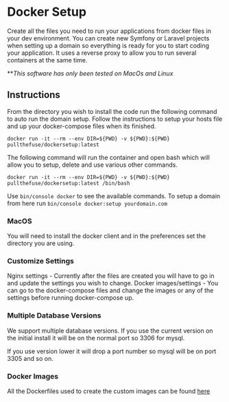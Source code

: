 # Docker Setup
Create all the files you need to run your applications from docker files in your dev environment. You can create new Symfony or Laravel projects when setting up a domain so everything is ready for you to start coding your application. It uses a reverse proxy to allow you to run several containers at the same time. 

***This software has only been tested on MacOs and Linux*

## Instructions 
From the directory you wish to install the code run the following command to auto run the domain setup. Follow the instructions to setup your hosts file and up your docker-compose files when its finished.

```
docker run -it --rm --env DIR=${PWD} -v ${PWD}:${PWD} pullthefuse/dockersetup:latest
```

The following command will run the container and open bash which will allow you to setup, delete and use various other commands.

```
docker run -it --rm --env DIR=${PWD} -v ${PWD}:${PWD} pullthefuse/dockersetup:latest /bin/bash
```

Use ```bin/console docker``` to see the available commands. To setup a domain from here run ```bin/console docker:setup yourdomain.com```

### MacOS
You will need to install the docker client and in the preferences set the directory you are using.

### Customize Settings
Nginx settings - Currently after the files are created you will have to go in and update the settings you wish to change.
Docker images/settings - You can go to the docker-compose files and change the images or any of the settings before running docker-compose up.

### Multiple Database Versions
We support multiple database versions. If you use the current version on the initial install it will be on the normal port so 3306 for mysql.

If you use version lower it will drop a port number so mysql will be on port 3305 and so on.

### Docker Images
All the Dockerfiles used to create the custom images can be found [here](https://github.com/pullthefuse/docker)

